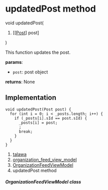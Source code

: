 
<div>

# updatedPost method

</div>


void updatedPost(

1.  [[[Post](../../models_post_post_model/Post-class.md)]
    post]

)



This function updates the post.

**params**:

-   `post`: post object

**returns**: None



## Implementation

``` language-dart
void updatedPost(Post post) {
  for (int i = 0; i < _posts.length; i++) {
    if (_posts[i].sId == post.sId) {
      _posts[i] = post;
      ;
      break;
    }
  }
}
```







1.  [talawa](../../index.md)
2.  [organization_feed_view_model](../../view_model_after_auth_view_models_feed_view_models_organization_feed_view_model/)
3.  [OrganizationFeedViewModel](../../view_model_after_auth_view_models_feed_view_models_organization_feed_view_model/OrganizationFeedViewModel-class.md)
4.  updatedPost method

##### OrganizationFeedViewModel class







